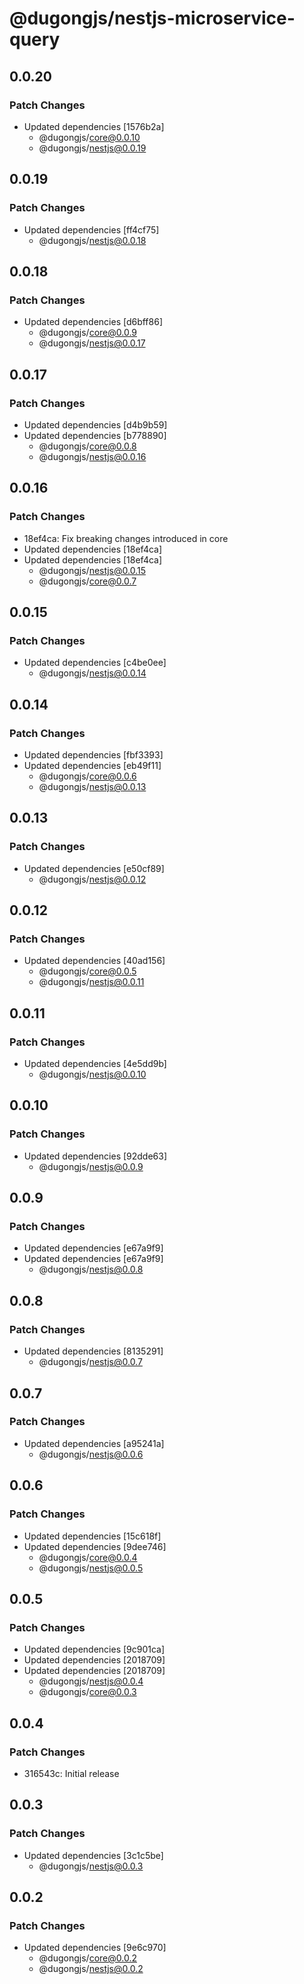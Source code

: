 # @dugongjs/nestjs-microservice-query

## 0.0.20

### Patch Changes

- Updated dependencies [1576b2a]
    - @dugongjs/core@0.0.10
    - @dugongjs/nestjs@0.0.19

## 0.0.19

### Patch Changes

- Updated dependencies [ff4cf75]
    - @dugongjs/nestjs@0.0.18

## 0.0.18

### Patch Changes

- Updated dependencies [d6bff86]
    - @dugongjs/core@0.0.9
    - @dugongjs/nestjs@0.0.17

## 0.0.17

### Patch Changes

- Updated dependencies [d4b9b59]
- Updated dependencies [b778890]
    - @dugongjs/core@0.0.8
    - @dugongjs/nestjs@0.0.16

## 0.0.16

### Patch Changes

- 18ef4ca: Fix breaking changes introduced in core
- Updated dependencies [18ef4ca]
- Updated dependencies [18ef4ca]
    - @dugongjs/nestjs@0.0.15
    - @dugongjs/core@0.0.7

## 0.0.15

### Patch Changes

- Updated dependencies [c4be0ee]
    - @dugongjs/nestjs@0.0.14

## 0.0.14

### Patch Changes

- Updated dependencies [fbf3393]
- Updated dependencies [eb49f11]
    - @dugongjs/core@0.0.6
    - @dugongjs/nestjs@0.0.13

## 0.0.13

### Patch Changes

- Updated dependencies [e50cf89]
    - @dugongjs/nestjs@0.0.12

## 0.0.12

### Patch Changes

- Updated dependencies [40ad156]
    - @dugongjs/core@0.0.5
    - @dugongjs/nestjs@0.0.11

## 0.0.11

### Patch Changes

- Updated dependencies [4e5dd9b]
    - @dugongjs/nestjs@0.0.10

## 0.0.10

### Patch Changes

- Updated dependencies [92dde63]
    - @dugongjs/nestjs@0.0.9

## 0.0.9

### Patch Changes

- Updated dependencies [e67a9f9]
- Updated dependencies [e67a9f9]
    - @dugongjs/nestjs@0.0.8

## 0.0.8

### Patch Changes

- Updated dependencies [8135291]
    - @dugongjs/nestjs@0.0.7

## 0.0.7

### Patch Changes

- Updated dependencies [a95241a]
    - @dugongjs/nestjs@0.0.6

## 0.0.6

### Patch Changes

- Updated dependencies [15c618f]
- Updated dependencies [9dee746]
    - @dugongjs/core@0.0.4
    - @dugongjs/nestjs@0.0.5

## 0.0.5

### Patch Changes

- Updated dependencies [9c901ca]
- Updated dependencies [2018709]
- Updated dependencies [2018709]
    - @dugongjs/nestjs@0.0.4
    - @dugongjs/core@0.0.3

## 0.0.4

### Patch Changes

- 316543c: Initial release

## 0.0.3

### Patch Changes

- Updated dependencies [3c1c5be]
    - @dugongjs/nestjs@0.0.3

## 0.0.2

### Patch Changes

- Updated dependencies [9e6c970]
    - @dugongjs/core@0.0.2
    - @dugongjs/nestjs@0.0.2
